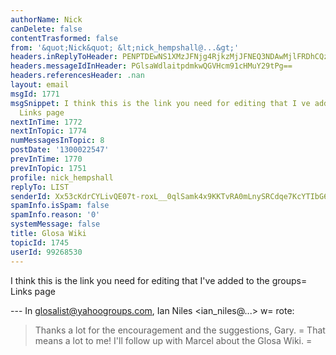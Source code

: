 ```yaml
---
authorName: Nick
canDelete: false
contentTrasformed: false
from: '&quot;Nick&quot; &lt;nick_hempshall@...&gt;'
headers.inReplyToHeader: PENPTDEwNS1XMzJFNjg4RjkzMjJFNEQ3NDAwMjlFRDhCQzcwQHBoeC5nYmw+
headers.messageIdInHeader: PGlsaWdlaitpdmkwQGVHcm91cHMuY29tPg==
headers.referencesHeader: .nan
layout: email
msgId: 1771
msgSnippet: I think this is the link you need for editing that I ve added to the groups
  Links page
nextInTime: 1772
nextInTopic: 1774
numMessagesInTopic: 8
postDate: '1300022547'
prevInTime: 1770
prevInTopic: 1751
profile: nick_hempshall
replyTo: LIST
senderId: Xx53cKdrCYLivQE07t-roxL__0qlSamk4x9KKTvRA0mLnySRCdqe7KcYTIbG6JqrN1AkMSVm-DKmbZLCl9uTwlU4mzQGvjubQrM
spamInfo.isSpam: false
spamInfo.reason: '0'
systemMessage: false
title: Glosa Wiki
topicId: 1745
userId: 99268530
---
```


I think this is the link you need for editing that I've added to the groups=
 Links page


--- In glosalist@yahoogroups.com, Ian Niles <ian_niles@...> w=
rote:
>
> 
> Thanks a lot for the encouragement and the suggestions, Gary. =
 That means a lot to me!  I'll follow up with Marcel about the Glosa Wiki. =
 



